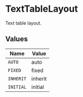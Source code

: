 # TextTableLayout

Text table layout.


## Values

| Name      | Value     |
| --------- | --------- |
| `AUTO`    | auto      |
| `FIXED`   | fixed     |
| `INHERIT` | inherit   |
| `INITIAL` | initial   |